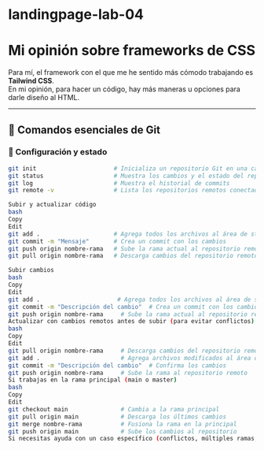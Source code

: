 # landingpage-lab-04
# Mi opinión sobre frameworks de CSS  

Para mí, el framework con el que me he sentido más cómodo trabajando es **Tailwind CSS**.  
En mi opinión, para hacer un código, hay más maneras u opciones para darle diseño al HTML.  

---

## 📌 Comandos esenciales de Git  

### 🔹 Configuración y estado  
```bash
git init                      # Inicializa un repositorio Git en una carpeta  
git status                    # Muestra los cambios y el estado del repositorio  
git log                       # Muestra el historial de commits  
git remote -v                 # Lista los repositorios remotos conectados  

Subir y actualizar código
bash
Copy
Edit
git add .                     # Agrega todos los archivos al área de staging  
git commit -m "Mensaje"       # Crea un commit con los cambios  
git push origin nombre-rama   # Sube la rama actual al repositorio remoto  
git pull origin nombre-rama   # Descarga cambios del repositorio remoto 

Subir cambios
bash
Copy
Edit
git add .                      # Agrega todos los archivos al área de staging  
git commit -m "Descripción del cambio"  # Crea un commit con los cambios  
git push origin nombre-rama     # Sube la rama actual al repositorio remoto  
Actualizar con cambios remotos antes de subir (para evitar conflictos)
bash
Copy
Edit
git pull origin nombre-rama     # Descarga cambios del repositorio remoto  
git add .                       # Agrega archivos modificados al área de staging  
git commit -m "Descripción del cambio"  # Confirma los cambios  
git push origin nombre-rama     # Sube la rama al repositorio remoto  
Si trabajas en la rama principal (main o master)
bash
Copy
Edit
git checkout main               # Cambia a la rama principal  
git pull origin main            # Descarga los últimos cambios  
git merge nombre-rama           # Fusiona la rama en la principal  
git push origin main            # Sube los cambios al repositorio  
Si necesitas ayuda con un caso específico (conflictos, múltiples ramas, etc.), dime y lo resolvemos. 🚀








